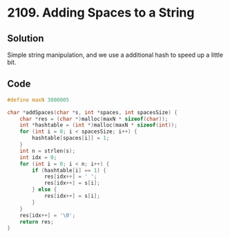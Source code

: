 # 2109. Adding Spaces to a String

## Solution

Simple string manipulation, and we use a additional hash to speed up a little bit.

## Code

```cpp
#define maxN 3000005

char *addSpaces(char *s, int *spaces, int spacesSize) {
    char *res = (char *)malloc(maxN * sizeof(char));
    int *hashtable = (int *)malloc(maxN * sizeof(int));
    for (int i = 0; i < spacesSize; i++) {
        hashtable[spaces[i]] = 1;
    }
    int n = strlen(s);
    int idx = 0;
    for (int i = 0; i < n; i++) {
        if (hashtable[i] == 1) {
            res[idx++] = ' ';
            res[idx++] = s[i];
        } else {
            res[idx++] = s[i];
        }
    }
    res[idx++] = '\0';
    return res;
}
```
